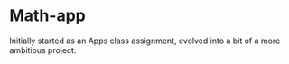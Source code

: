 # Math-app
Initially started as an Apps class assignment, evolved into a bit of a more ambitious project.
